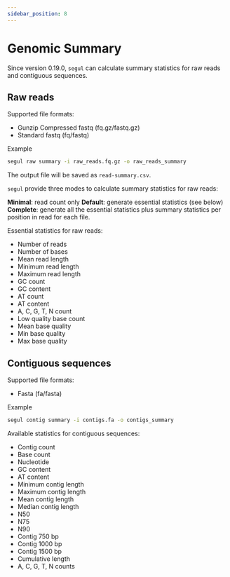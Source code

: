 ```yaml
---
sidebar_position: 8
---
```


# Genomic Summary

Since version 0.19.0, `segul` can calculate summary statistics for raw reads and contiguous sequences.

## Raw reads

Supported file formats:

- Gunzip Compressed fastq (fq.gz/fastq.gz)
- Standard fastq (fq/fastq)

Example

```Bash
segul raw summary -i raw_reads.fq.gz -o raw_reads_summary
```

The output file will be saved as `read-summary.csv`.

`segul` provide three modes to calculate summary statistics for raw reads:

**Minimal**: read count only
**Default**: generate essential statistics (see below)
**Complete**: generate all the essential statistics plus summary statistics per position in read for each file.

Essential statistics for raw reads:

- Number of reads
- Number of bases
- Mean read length
- Minimum read length
- Maximum read length
- GC count
- GC content
- AT count
- AT content
- A, C, G, T, N count
- Low quality base count
- Mean base quality
- Min base quality
- Max base quality

## Contiguous sequences

Supported file formats:

- Fasta (fa/fasta)

Example

```Bash
segul contig summary -i contigs.fa -o contigs_summary
```

Available statistics for contiguous sequences:

- Contig count
- Base count
- Nucleotide
- GC content
- AT content
- Minimum contig length
- Maximum contig length
- Mean contig length
- Median contig length
- N50
- N75
- N90
- Contig 750 bp
- Contig 1000 bp
- Contig 1500 bp
- Cumulative length
- A, C, G, T, N counts
